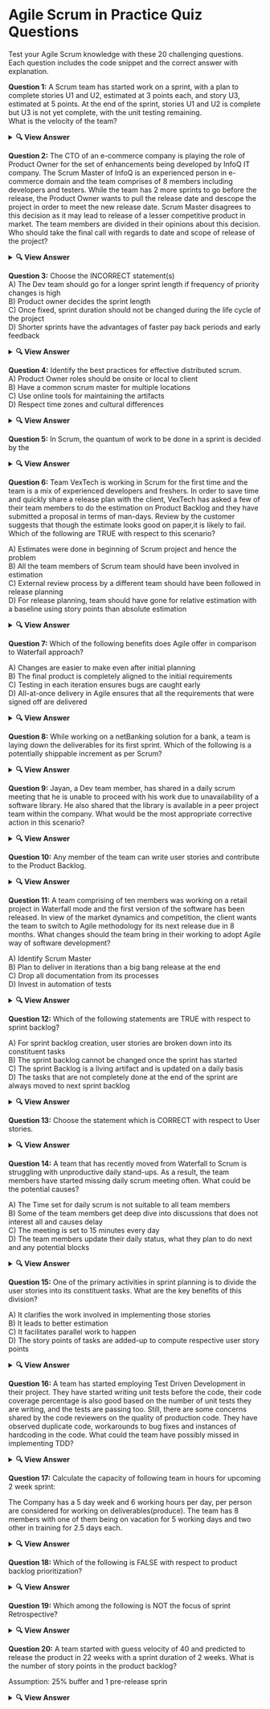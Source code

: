# Agile Scrum in Practice Quiz Questions

Test your Agile Scrum knowledge with these 20 challenging questions. Each question includes the code snippet and the correct answer with explanation.

**Question 1:** A Scrum team has started work on a sprint, with a plan to complete stories U1 and U2, estimated at 3 points each, and story U3, estimated at 5 points. At the end of the sprint, stories U1 and U2 is complete but U3 is not yet complete, with the unit testing remaining.<br>
What is the velocity of the team?

<details> <summary><b>🔍 View Answer</b></summary>
✅ Answer:<br><br>

<p align="center">
✔️ 6
</p>

</details>

**Question 2:** The CTO of an e-commerce company is playing the role of Product Owner for the set of enhancements being developed by InfoQ IT company. The Scrum Master of InfoQ is an experienced person in e-commerce domain and the team comprises of 8 members including developers and testers. While the team has 2 more sprints to go before the release, the Product Owner wants to pull the release date and descope the project in order to meet the new release date. Scrum Master disagrees to this decision as it may lead to release of a lesser competitive product in market. The team members are divided in their opinions about this decision. Who should take the final call with regards to date and scope of release of the project?

<details> <summary><b>🔍 View Answer</b></summary>
✅ Answer: <br><br>

<p align="center">
✔️ Product Owner
</p>

</details>

**Question 3:** Choose the INCORRECT statement(s)<br>
A) The Dev team should go for a longer sprint length if frequency of priority changes is high<br>
B) Product owner decides the sprint length<br>
C) Once fixed, sprint duration should not be changed during the life cycle of the project<br>
D) Shorter sprints have the advantages of faster pay back periods and early feedback

<details> <summary><b>🔍 View Answer</b></summary>
✅ Answer: <br><br>

<p align="center">
✔️ A and B
</p>

</details>

**Question 4:** Identify the best practices for effective distributed scrum.<br>
A) Product Owner roles should be onsite or local to client<br>
B) Have a common scrum master for multiple locations<br>
C) Use online tools for maintaining the artifacts<br>
D) Respect time zones and cultural differences

<details> <summary><b>🔍 View Answer</b></summary>
✅ Answer: <br><br>
<p align="center">✔️ A, C and D</p>

</details>

**Question 5:** In Scrum, the quantum of work to be done in a sprint is decided by the

<details> <summary><b>🔍 View Answer</b></summary>
✅ Answer: <br><br>

<p align="center">
✔️ Development Team
</p>

</details>

**Question 6:** Team VexTech is working in Scrum for the first time and the team is a mix of experienced developers and freshers. In order to save time and quickly share a release plan with the client, VexTech has asked a few of their team members to do the estimation on Product Backlog and they have submitted a proposal in terms of man-days. Review by the customer suggests that though the estimate looks good on paper,it is likely to fail. Which of the following are TRUE with respect to this scenario?<br>

A) Estimates were done in beginning of Scrum project and hence the problem<br>
B) All the team members of Scrum team should have been involved in estimation<br>
C) External review process by a different team should have been followed in release planning<br>
D) For release planning, team should have gone for relative estimation with a baseline using story points than absolute estimation

<details> <summary><b>🔍 View Answer</b></summary>
✅ Answer: <br><br>

<p align="center">
✔️ B and D
</p>

</details>

**Question 7:** Which of the following benefits does Agile offer in comparison to Waterfall approach?<br>

A) Changes are easier to make even after initial planning<br>
B) The final product is completely aligned to the initial requirements<br>
C) Testing in each iteration ensures bugs are caught early<br>
D) All-at-once delivery in Agile ensures that all the requirements that were signed off are delivered

<details> <summary><b>🔍 View Answer</b></summary>
✅ Answer: <br><br>
<p align="center">
✔️ A and C
</p>

</details>

**Question 8:** While working on a netBanking solution for a bank, a team is laying down the deliverables for its first sprint. Which of the following is a potentially shippable increment as per Scrum?

<details> <summary><b>🔍 View Answer</b></summary>
✅ Answer: <br><br>
<p align="center">
✔️ Prototype Implementation
</p>

</details>

**Question 9:** Jayan, a Dev team member, has shared in a daily scrum meeting that he is unable to proceed with his work due to unavailability of a software library. He also shared that the library is available in a peer project team within the company. What would be the most appropriate corrective action in this scenario?

<details> <summary><b>🔍 View Answer</b></summary>
✅ Answer:  <br><br>
<p align="center">✔️ Scrum Master should get the issue resolved by speaking to the peer project team and make the software library available</p>

</details>

**Question 10:** Any member of the team can write user stories and contribute to the Product Backlog.

<details> <summary><b>🔍 View Answer</b></summary>
✅ Answer: <br><br>

<p align="center">
✔️ True
</p>

</details>

**Question 11:** A team comprising of ten members was working on a retail project in Waterfall mode and the first version of the software has been released. In view of the market dynamics and competition, the client wants the team to switch to Agile methodology for its next release due in 8 months. What changes should the team bring in their working to adopt Agile way of software development?<br>

A) Identify Scrum Master<br>
B) Plan to deliver in iterations than a big bang release at the end<br>
C) Drop all documentation from its processes<br>
D) Invest in automation of tests

<details> <summary><b>🔍 View Answer</b></summary>
✅ Answer: <br><br>

<p align="center">
✔️ A, B and D
</p>
</details>

**Question 12:** Which of the following statements are TRUE with respect to sprint backlog?<br>

A) For sprint backlog creation, user stories are broken down into its constituent tasks<br>
B) The sprint backlog cannot be changed once the sprint has started<br>
C) The sprint Backlog is a living artifact and is updated on a daily basis<br>
D) The tasks that are not completely done at the end of the sprint are always moved to next sprint backlog

<details> <summary><b>🔍 View Answer</b></summary>
✅ Answer: <br><br>

<p align="center">
✔️ A and C
</p>

</details>

**Question 13:** Choose the statement which is CORRECT with respect to User stories.

<details> <summary><b>🔍 View Answer</b></summary>
✅ Answer: <br><br>

<p align="center">
✔️ User stories have three C's - Card, Confirmation criteria, Conversation
</p>

</details>

**Question 14:** A team that has recently moved from Waterfall to Scrum is struggling with unproductive daily stand-ups. As a result, the team members have started missing daily scrum meeting often. What could be the potential causes?<br>

A) The Time set for daily scrum is not suitable to all team members<br>
B) Some of the team members get deep dive into discussions that does not interest all and causes delay<br>
C) The meeting is set to 15 minutes every day<br>
D) The team members update their daily status, what they plan to do next and any potential blocks

<details> <summary><b>🔍 View Answer</b></summary>
✅ Answer: <br><br>
<p align="center">
✔️ A and B
</p>

</details>

**Question 15:** One of the primary activities in sprint planning is to divide the user stories into its constituent tasks. What are the key benefits of this division?<br>

A) It clarifies the work involved in implementing those stories<br>
B) It leads to better estimation<br>
C) It facilitates parallel work to happen<br>
D) The story points of tasks are added-up to compute respective user story points

<details> <summary><b>🔍 View Answer</b></summary>
✅ Answer: <br><br>
<p align="center">
✔️ A, B and C
</p>

</details>

**Question 16:** A team has started employing Test Driven Development in their project. They have started writing unit tests before the code, their code coverage percentage is also good based on the number of unit tests they are writing, and the tests are passing too. Still, there are some concerns shared by the code reviewers on the quality of production code. They have observed duplicate code, workarounds to bug fixes and instances of hardcoding in the code. What could the team have possibly missed in implementing TDD?

<details> <summary><b>🔍 View Answer</b></summary>
✅ Answer:  <br><br>
<p align="center">
✔️ Not paid adequate attention to refactoring
</p>

</details>

**Question 17:** Calculate the capacity of following team in hours for upcoming 2 week sprint:<br>

The Company has a 5 day week and 6 working hours per day, per person are considered for working on deliverables(produce). The team has 8 members with one of them being on vacation for 5 working days and two other in training for 2.5 days each.

<details> <summary><b>🔍 View Answer</b></summary>
✅ Answer: <br><br>

<p align="center">
✔️ 420
</p>

</details>

**Question 18:** Which of the following is FALSE with respect to product backlog prioritization?

<details> <summary><b>🔍 View Answer</b></summary>
✅ Answer: <br><br>
<p align="center">✔️ A story that is not completely done should always move to next sprint with same priority
</p>

</details>

**Question 19:** Which among the following is NOT the focus of sprint Retrospective?

<details> <summary><b>🔍 View Answer</b></summary>
✅ Answer: <br><br>

<p align="center">
✔️ What product features should be started in the next sprint 
</p>

</details>

**Question 20:** A team started with guess velocity of 40 and predicted to release the product in 22 weeks with a sprint duration of 2 weeks. What is the number of story points in the product backlog?<br>

Assumption: 25% buffer and 1 pre-release sprin

<details> <summary><b>🔍 View Answer</b></summary>
✅ Answer: <br><br>
<p align="center">✔️ 320
</p>

</details>